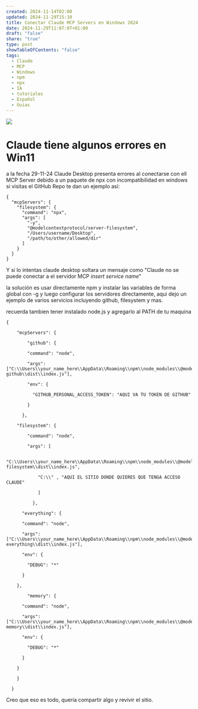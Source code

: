 ```yaml
---
created: 2024-11-14T02:00
updated: 2024-11-29T15:10
title: Conectar Claude MCP Servers en Windows 2024
date: 2024-11-29T11:07:07+01:00
draft: "false"
share: "true"
type: post
showTableOfContents: "false"
tags:
  - Claude
  - MCP
  - Windows
  - npm
  - npx
  - IA
  - tutoriales
  - Español
  - Guias
---
```


![](/images/Pasted%20image%2020241129053405.png)
# Claude tiene algunos errores en Win11

a la fecha 29-11-24 Claude Desktop presenta errores al conectarse con ell MCP Server debido a un paquete de npx con incompatibilidad en windows si visitas el GitHub Repo te dan un ejemplo así:


```
{
  "mcpServers": {
    "filesystem": {
      "command": "npx",
      "args": [
        "-y",
        "@modelcontextprotocol/server-filesystem",
        "/Users/username/Desktop",
        "/path/to/other/allowed/dir"
      ]
    }
  }
}
```

Y si lo intentas claude desktop soltara un mensaje como "Claude no se puede conectar a el servidor MCP *insert service name*"

la solución es usar directamente npm y instalar las variables de forma global con -g
y luego configurar los servidores directamente, aqui dejo un ejemplo de varios servicios incluyendo github, filesystem y mas.

recuerda tambien tener instalado node.js y agregarlo al PATH de tu maquina

```
{

    "mcpServers": {

        "github": {

        "command": "node",

        "args": ["C:\\Users\\your_name_here\\AppData\\Roaming\\npm\\node_modules\\@modelcontextprotocol\\server-github\\dist\\index.js"],  

        "env": {

          "GITHUB_PERSONAL_ACCESS_TOKEN": "AQUI VA TU TOKEN DE GITHUB"

        }

      },

    "filesystem": {

        "command": "node",

        "args": [

            "C:\\Users\\your_name_here\\AppData\\Roaming\\npm\\node_modules\\@modelcontextprotocol\\server-filesystem\\dist\\index.js",

            "C:\\" , "AQUI EL SITIO DONDE QUIERES QUE TENGA ACCESO CLAUDE"

            ]

          },

      "everything": {

      "command": "node",

      "args": ["C:\\Users\\your_name_here\\AppData\\Roaming\\npm\\node_modules\\@modelcontextprotocol\\server-everything\\dist\\index.js"],

      "env": {

        "DEBUG": "*"

      }

    },

        "memory": {

      "command": "node",

      "args": ["C:\\Users\\your_name_here\\AppData\\Roaming\\npm\\node_modules\\@modelcontextprotocol\\server-memory\\dist\\index.js"],

      "env": {

        "DEBUG": "*"

      }

    }

    }

  }
```


Creo que eso es todo, quería compartir algo y revivir el sitio. 